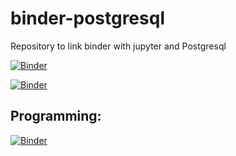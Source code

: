 # binder-postgresql
Repository to link binder with jupyter and Postgresql

[![Binder](https://mybinder.org/badge_logo.svg)](https://mybinder.org/v2/gh/ofnanezn/binder-postgresql.git/HEAD?filepath=Interview.ipynb)

[![Binder](https://mybinder.org/badge_logo.svg)](https://mybinder.org/v2/gh/LuisDavidCamacho/binder-postgresql.git/notebook_experiment?filepath=interview.ipynb)

## Programming:
[![Binder](https://mybinder.org/badge_logo.svg)](https://mybinder.org/v2/gh/LuisDavidCamacho/binder-postgresql.git/notebook_experiment?filepath=Programming_interview.ipynb)
